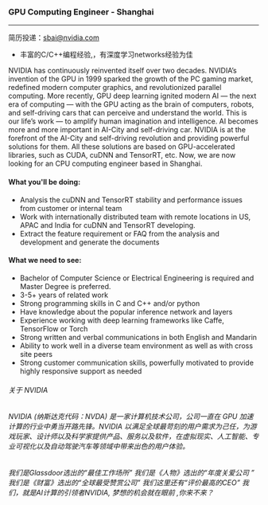 ### GPU Computing Engineer - Shanghai
___

简历投递：sbai@nvidia.com

* 丰富的C/C++编程经验,，有深度学习networks经验为佳

NVIDIA has continuously reinvented itself over two decades.
NVIDIA’s invention of the GPU in 1999 sparked the growth of the PC gaming market, redefined modern computer graphics, and revolutionized parallel computing. More recently, GPU deep learning ignited modern AI — the next era of computing — with the GPU acting as the brain of computers, robots, and self-driving cars that can perceive and understand the world.
This is our life’s work — to amplify human imagination and intelligence.
AI becomes more and more important in AI-City and self-driving car. NVIDIA is at the forefront of the AI-City and self-driving revolution and providing powerful solutions for them.
All these solutions are based on GPU-accelerated libraries, such as CUDA, cuDNN and TensorRT, etc.
Now, we are now looking for an CPU computing engineer based in Shanghai.

#### What you'll be doing:
- Analysis the cuDNN and TensorRT stability and performance issues from customer or internal team
- Work with internationally distributed team with remote locations in US, APAC and India for cuDNN and TensorRT developing.
- Extract the feature requirement or FAQ from the analysis and development and generate the documents

#### What we need to see:
- Bachelor of Computer Science or Electrical Engineering is required and Master Degree is preferred.
- 3-5+ years of related work
- Strong programming skills in C and C++ and/or python
- Have knowledge about the popular inference network and layers
- Experience working with deep learning frameworks like Caffe, TensorFlow or Torch
- Strong written and verbal communications in both English and Mandarin
- Ability to work well in a diverse team environment as well as with cross site peers
- Strong customer communication skills, powerfully motivated to provide highly responsive support as needed


###### 关于 NVIDIA
###### NVIDIA (纳斯达克代码：NVDA) 是一家计算机技术公司，公司一直在 GPU 加速计算的行业中勇当开路先锋。NVIDIA 以满足全球最苛刻的用户需求为己任，为游戏玩家、设计师以及科学家提供产品、服务以及软件，在虚拟现实、人工智能、专业可视化以及自动驾驶汽车等领域中带来出色的用户体验。

###### 我们是Glassdoor选出的“最佳工作场所” 我们是《人物》选出的“年度关爱公司 ” 我们是《财富》选出的“全球最受赞赏公司”  我们这里还有“评价最高的CEO”  我们，就是AI计算的引领者NVIDIA, 梦想的机会就在眼前 ,你来不来？
